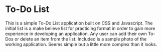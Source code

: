# To-Do List

This is a simple To-Do List application built on CSS and Javascript. The initial list is a make believe list for practicing format in order to gain more experience in developing an application. Any user can add their own To-Dos or delete an item from the list. Included is a sample photo of the working application. Seems simple but a little more complex than it looks.
